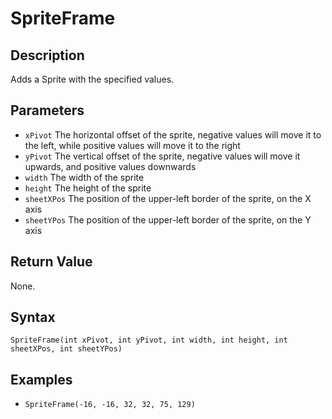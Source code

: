 # SpriteFrame

## Description
Adds a Sprite with the specified values.

## Parameters

- `xPivot`
The horizontal offset of the sprite, negative values will move it to the left, while positive values will move it to the right
- `yPivot`
The vertical offset of the sprite, negative values will move it upwards, and positive values downwards
- `width`
The width of the sprite
- `height`
The height of the sprite
- `sheetXPos`
The position of the upper-left border of the sprite, on the X axis
- `sheetYPos`
The position of the upper-left border of the sprite, on the Y axis

## Return Value
None.

## Syntax
```SpriteFrame(int xPivot, int yPivot, int width, int height, int sheetXPos, int sheetYPos)```

## Examples
- ```SpriteFrame(-16, -16, 32, 32, 75, 129)```